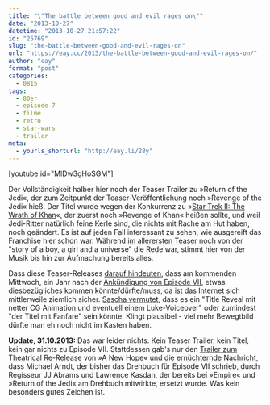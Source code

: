 ```yaml
---
title: "\"The battle between good and evil rages on\""
date: "2013-10-27"
datetime: "2013-10-27 21:57:22"
id: "25769"
slug: "the-battle-between-good-and-evil-rages-on"
url: "https://eay.cc/2013/the-battle-between-good-and-evil-rages-on/"
author: "eay"
format: "post"
categories:
  - 0815
tags:
  - 80er
  - episode-7
  - filme
  - retro
  - star-wars
  - trailer
meta:
  - yourls_shorturl: "http://eay.li/28y"
---
```


\[youtube id="MlDw3gHoSGM"\]

Der Vollständigkeit halber hier noch der Teaser Trailer zu »Return of the Jedi«, der zum Zeitpunkt der Teaser-Veröffentlichung noch »Revenge of the Jedi« hieß. Der Titel wurde wegen der Konkurrenz zu »[Star Trek II: The Wrath of Khan](https://en.wikipedia.org/wiki/Star_Trek_II:_The_Wrath_of_Khan)«, der zuerst noch »Revenge of Khan« heißen sollte, und weil Jedi-Ritter natürlich feine Kerle sind, die nichts mit Rache am Hut haben, noch geändert. Es ist auf jeden Fall interessant zu sehen, wie ausgereift das Franchise hier schon war. Während [im allerersten Teaser](//eay.cc/2013/the-story-of-a-boy-a-girl-and-a-universe/) noch von der "story of a boy, a girl and a universe" die Rede war, stimmt hier von der Musik bis hin zur Aufmachung bereits alles.

Dass diese Teaser-Releases [darauf hindeuten](//eay.cc/2013/the-continuation-of-the-star-wars-saga/), dass am kommenden Mittwoch, ein Jahr nach der [Ankündigung von Episode VII](//eay.cc/2012/disney-kauft-lucasfilm/), etwas diesbezügliches kommen könnte/dürfte/muss, da ist das Internet sich mittlerweile ziemlich sicher. [Sascha vermutet](http://www.pewpewpew.de/2013/10/27/wieso-am-mittwoch-der-star-wars-episode-vii-teaser-kommt/), dass es ein "Title Reveal mit netter CG Animation und eventuell einem Luke-Voiceover" oder zumindest "der Titel mit Fanfare" sein könnte. Klingt plausibel - viel mehr Bewegtbild dürfte man eh noch nicht im Kasten haben.

**Update, 31.10.2013:** Das war leider nichts. Kein Teaser Trailer, kein Titel, kein gar nichts zu Episode VII. Stattdessen gab's nur den [Trailer zum Theatrical Re-Release](https://www.youtube.com/watch?v=Xx-ju1mUmEc) von »A New Hope« und [die ernüchternde Nachricht](http://www.pewpewpew.de/2013/10/30/alles-auf-anfang-jj-abrams-schreibt-star-wars-episode-vii-mit-lawrence-kasdan/), dass Michael Arndt, der bisher das Drehbuch für Episode VII schrieb, durch Regisseur JJ Abrams und Lawrence Kasdan, der bereits bei »Empire« und »Return of the Jedi« am Drehbuch mitwirkte, ersetzt wurde. Was kein besonders gutes Zeichen ist.
